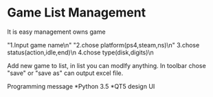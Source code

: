 # Game List Management
It is easy management owns game

"1.Input game name\n"
"2.chose platform(ps4,steam,ns)\n"
3.chose status(action,idle,end)\n
4.chose type(disk,digits)\n

Add new game to list, in list you can modlfy anything.
In toolbar chose "save" or "save as" can output excel file.

Programming message
*Python 3.5
*QT5 design UI

